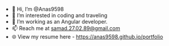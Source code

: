 - 👋 Hi, I’m @Anas9598
- 🌱 I’m interested in coding and traveling
- 👀 I’m working as an Angular developer.
- 📫 Reach me at samad.27.02.89@gmail.com
- 🌐 View my resume here - https://anas9598.github.io/portfolio

<!---
Anas9598/Anas9598 is a ✨ special ✨ repository because its `README.md` (this file) appears on your GitHub profile.
You can click the Preview link to take a look at your changes.
--->
